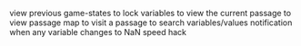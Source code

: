 view previous game-states
to lock variables
to view the current passage
to view passage map
to visit a passage
to search variables/values
notification when any variable changes to NaN
speed hack
